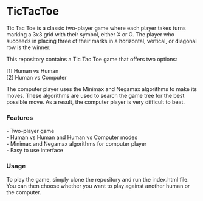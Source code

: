 # TicTacToe

Tic Tac Toe is a classic two-player game where each player takes turns marking a 3x3 grid with their symbol, either X or O. The player who succeeds in placing three of their marks in a horizontal, vertical, or diagonal row is the winner. <br>

This repository contains a Tic Tac Toe game that offers two options: <br>

[1] Human vs Human <br>
[2] Human vs Computer <br>

The computer player uses the Minimax and Negamax algorithms to make its moves. These algorithms are used to search the game tree for the best possible move. As a result, the computer player is very difficult to beat. <br>

<h3> Features </h3>
- Two-player game <br>
- Human vs Human and Human vs Computer modes <br>
- Minimax and Negamax algorithms for computer player <br>
- Easy to use interface <br>

<h3> Usage </h3>
To play the game, simply clone the repository and run the index.html file. You can then choose whether you want to play against another human or the computer. <br> 
